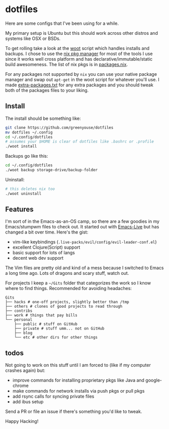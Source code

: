 # dotfiles

Here are some configs that I've been using for a while.

My primary setup is Ubuntu but this should work across other distros and
systems like OSX or BSDs.

To get rolling take a look at the
[woot](https://github.com/greenyouse/dotfiles/blob/master/woot)
script which handles installs and backups. I chose to use the
[nix pkg manager](https://nixos.org/nix/) for most of the tools I
use since it works well cross platform and has
declarative/immutable/static build awesomeness. The list of nix
pkgs is in [packages.nix](https://github.com/greenyouse/dotfiles/blob/master/packages.nix).

For any packages not supported by `nix` you can use your native package
manager and swap out `apt-get` in the woot script for whatever you'll use. I made
[extra-packages.txt](https://github.com/greenyouse/dotfiles/blob/master/extra-packages.txt)
for any extra packages and you should tweak both of the packages files to your liking.

## Install

The install should be something like:

```sh
git clone https://github.com/greenyouse/dotfiles
mv dotfiles ~/.config
cd ~/.config/dotfiles
# assumes your $HOME is clear of dotfiles like .bashrc or .profile
./woot install
```

Backups go like this:

```sh
cd ~/.config/dotfiles
./woot backup storage-drive/backup-folder
```

Uninstall:
```sh
# this deletes nix too
./woot uninstall
```


## Features

I'm sort of in the Emacs-as-an-OS camp, so there are a few goodies in my
Emacs/stumpwm files to check out. It started out with
[Emacs-Live](https://github.com/overtone/emacs-live) but has changed a
bit over time. Here's the gist:

- vim-like keybindings (`.live-packs/evil/config/evil-leader-conf.el`)
- excellent Clojure(Script) support
- basic support for lots of langs
- decent web dev support


The Vim files are pretty old and kind of a mess because I switched to
Emacs a long time ago. Lots of dragons and scary stuff, watch out.


For projects I keep a `~/Gits` folder that categorizes the work so I
know where to find things. Recommended for avoiding headaches:

```
Gits
├── hacks # one-off projects, slightly better than /tmp
├── others # clones of good projects to read through
├── contribs
├── work # things that pay bills
└── personal
    ├── public # stuff on GitHub
    ├── private # stuff umm... not on GitHub
    ├── blog
    └── etc # other dirs for other things
```

## todos

Not going to work on this stuff until I am forced to (like if my
computer crashes again) but:

- improve commands for installing proprietary pkgs like Java and
  google-chrome
- make commands for network installs via push pkgs or pull pkgs
- add rsync calls for syncing private files
- add ibus setup

Send a PR or file an issue if there's something you'd like to tweak.

Happy Hacking!
